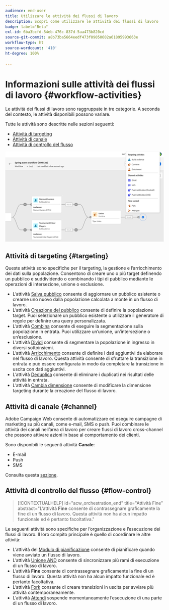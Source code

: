 ```yaml
---
audience: end-user
title: Utilizzare le attività dei flussi di lavoro
description: Scopri come utilizzare le attività dei flussi di lavoro
badge: label="Beta"
exl-id: 6ba3bcfd-84eb-476c-837d-5aa473b820cd
source-git-commit: a8b73ba5664eedf473f09050602a61895993663e
workflow-type: ht
source-wordcount: '410'
ht-degree: 100%

---
```



# Informazioni sulle attività dei flussi di lavoro {#workflow-activities}

Le attività dei flussi di lavoro sono raggruppate in tre categorie. A seconda del contesto, le attività disponibili possono variare.

Tutte le attività sono descritte nelle sezioni seguenti:

* [Attività di targeting](#targeting)
* [Attività di canale](#channel)
* [Attività di controllo del flusso](#flow-control)

![](../assets/workflow-activities.png)

## Attività di targeting {#targeting}

Queste attività sono specifiche per il targeting, la gestione e l’arricchimento dei dati sulla popolazione. Consentono di creare uno o più target definendo un pubblico e suddividendo o combinando i tipi di pubblico mediante le operazioni di intersezione, unione o esclusione.

* L’attività [Salva pubblico](save-audience.md) consente di aggiornare un pubblico esistente o crearne uno nuovo dalla popolazione calcolata a monte in un flusso di lavoro.
* L’attività [Creazione del pubblico](build-audience.md) consente di definire la popolazione target. Puoi selezionare un pubblico esistente o utilizzare il generatore di regole per definire una query personalizzata.
* L’attività [Combina](combine.md) consente di eseguire la segmentazione sulla popolazione in entrata. Puoi utilizzare un’unione, un’intersezione o un’esclusione.
* L’attività [Dividi](split.md) consente di segmentare la popolazione in ingresso in diversi sottoinsiemi.
* L’attività [Arricchimento](enrichment.md) consente di definire i dati aggiuntivi da elaborare nel flusso di lavoro. Questa attività consente di sfruttare la transizione in entrata e può essere configurata in modo da completare la transizione in uscita con dati aggiuntivi.
* L’attività [Deduplica](deduplication.md) consente di eliminare i duplicati nei risultati delle attività in entrata.
* L’attività [Cambia dimensione](change-dimension.md) consente di modificare la dimensione targeting durante la creazione del flusso di lavoro.

## Attività di canale {#channel}

Adobe Campaign Web consente di automatizzare ed eseguire campagne di marketing su più canali, come e-mail, SMS o push. Puoi combinare le attività dei canali nell’area di lavoro per creare flussi di lavoro cross-channel che possono attivare azioni in base al comportamento dei clienti.

Sono disponibili le seguenti attività **Canale**:

* E-mail
* Push
* SMS

Consulta questa [sezione](channels.md).

## Attività di controllo del flusso {#flow-control}


>[!CONTEXTUALHELP]
>id="acw_orchestration_end"
>title="Attività Fine"
>abstract="L’attività **Fine** consente di contrassegnare graficamente la fine di un flusso di lavoro. Questa attività non ha alcun impatto funzionale ed è pertanto facoltativa."

Le seguenti attività sono specifiche per l’organizzazione e l’esecuzione dei flussi di lavoro. Il loro compito principale è quello di coordinare le altre attività:

* L’attività del [Modulo di pianificazione](scheduler.md) consente di pianificare quando viene avviato un flusso di lavoro.
* L’attività [Unione AND](and-join.md) consente di sincronizzare più rami di esecuzione di un flusso di lavoro.
* L’attività **Fine** consente di contrassegnare graficamente la fine di un flusso di lavoro. Questa attività non ha alcun impatto funzionale ed è pertanto facoltativa.
* L’attività [Fork](fork.md) consente di creare transizioni in uscita per avviare più attività contemporaneamente.
* L’attività [Attendi](wait.md) sospende momentaneamente l’esecuzione di una parte di un flusso di lavoro.

<!--
## Data management activities {#data-management}

overview: what they're used for
which use case you can perform with them

list available activites + short description + ref to section
-->


